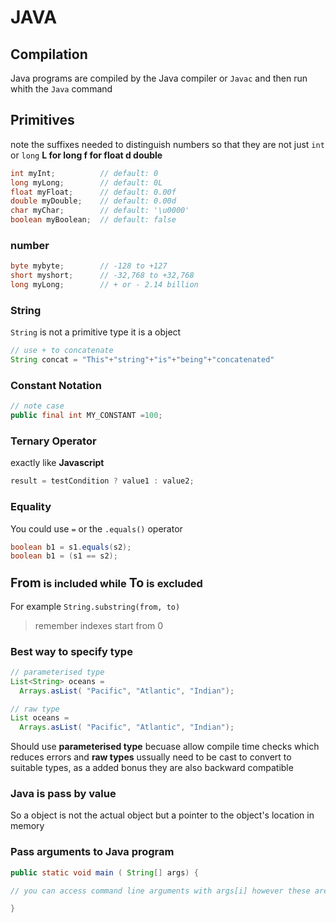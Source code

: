 <head>
  <link 
      rel="stylesheet" 
      type="text/css" 
      media="all" 
      href="../../boilerplate/color.css"/>
  <link 
      rel="stylesheet" 
      type="text/css" 
      media="all" 
      href="../../boilerplate/CSS.css"/>
  <link 
    href="https://fonts.googleapis.com/css?family=Fira+Mono:500&display=swap" 
    rel="stylesheet">
    <script src="https://code.jquery.com/jquery-3.5.1.min.js" integrity="sha256-9/aliU8dGd2tb6OSsuzixeV4y/faTqgFtohetphbbj0=" crossorigin="anonymous"></script>
<style> 
body ::selection {
  /*highlighting*/
  background: transparent;
  text-shadow: 
    1px  0px 1px ,
    0px  1px 1px ,
    -1px  0px 1px ,
    0px -1px 1px ,
    0px  1px black ,
    1px  0px black ,
    -1px  0px black ,
    0px -1px black ;
  text-outline: black;  
}
</style>
</head>    

# JAVA 
      
## Compilation 

Java programs are compiled by the Java compiler or `Javac` and then run whith the `Java` command  

## Primitives 

note the suffixes needed to distinguish numbers so that they are not just `int` or `long` 
<b class="Yellow">L for long f for float d  double </b>         

<span class="Yellow">
     
</span>

``` java
int myInt;          // default: 0
long myLong;        // default: 0L
float myFloat;      // default: 0.00f
double myDouble;    // default: 0.00d
char myChar;        // default: '\u0000'
boolean myBoolean;  // default: false
```
### number
``` java
byte mybyte;        // -128 to +127
short myshort;      // -32,768 to +32,768
long myLong;        // + or - 2.14 billion
```
### String
`String` is not a primitive type it is a object 

```java
// use + to concatenate
String concat = "This"+"string"+"is"+"being"+"concatenated"
```

### Constant Notation
```java
// note case
public final int MY_CONSTANT =100;
```

### Ternary Operator
exactly like <b class="Yellow">Javascript</b>
```java
result = testCondition ? value1 : value2;
```

### Equality
You could use `=` or the `.equals()` operator
```java
boolean b1 = s1.equals(s2);
boolean b1 = (s1 == s2);
```
### <big class="LightGreen">From</big> is included while <big class="FireBrick">To</big> is excluded
For example `String.substring(from, to)`
> remember indexes start from 0

### Best way to specify type
```java
// parameterised type
List<String> oceans = 
  Arrays.asList( "Pacific", "Atlantic", "Indian");

// raw type
List oceans = 
  Arrays.asList( "Pacific", "Atlantic", "Indian");
```

Should use <b class="LightGreen">parameterised type</b> becuase allow compile time checks which reduces errors and <b class="HotPink">raw types</b> ussually need to be cast to convert to suitable types, as a added bonus they are also backward compatible

### Java is pass by value
So a object is not the actual object but a pointer to the object's location in memory

### Pass arguments to Java program
```java 
public static void main ( String[] args) {

// you can access command line arguments with args[i] however these are always as String so they have to be converted to other types

}
```